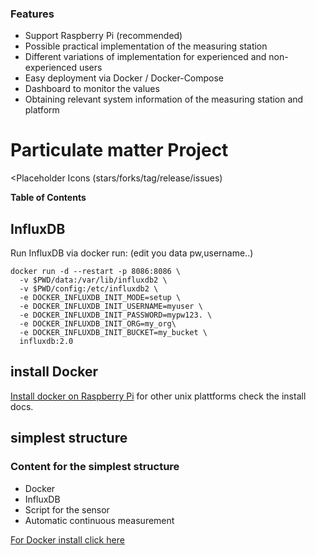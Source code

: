 ### Features
- Support Raspberry Pi (recommended)
- Possible practical implementation of the measuring station 
- Different variations of implementation for experienced and non-experienced users
- Easy deployment via Docker / Docker-Compose
- Dashboard to monitor the values
- Obtaining relevant system information of the measuring station and platform 


# Particulate matter Project



<Placeholder Icons (stars/forks/tag/release/issues)


**Table of Contents**

## InfluxDB

Run InfluxDB via docker run: (edit you data pw,username..)

    docker run -d --restart -p 8086:8086 \
      -v $PWD/data:/var/lib/influxdb2 \
      -v $PWD/config:/etc/influxdb2 \
      -e DOCKER_INFLUXDB_INIT_MODE=setup \
      -e DOCKER_INFLUXDB_INIT_USERNAME=myuser \
      -e DOCKER_INFLUXDB_INIT_PASSWORD=mypw123. \
      -e DOCKER_INFLUXDB_INIT_ORG=my_org\
      -e DOCKER_INFLUXDB_INIT_BUCKET=my_bucket \
      influxdb:2.0


## install Docker

[Install docker on Raspberry Pi](https://docs.docker.com/engine/install/raspbian/) for other unix plattforms check the install docs.



## simplest structure
  ### Content for the simplest structure
  - Docker
  - InfluxDB
  - Script for the sensor
  - Automatic continuous measurement

[For Docker install click here](https://docs.docker.com/engine/install/raspbian/ "link title")
